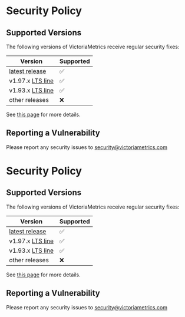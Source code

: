 # Security Policy

## Supported Versions

The following versions of VictoriaMetrics receive regular security fixes:

| Version | Supported          |
|---------|--------------------|
| [latest release](https://docs.victoriametrics.com/changelog/) | :white_check_mark: |
| v1.97.x [LTS line](https://docs.victoriametrics.com/lts-releases/) | :white_check_mark: |
| v1.93.x [LTS line](https://docs.victoriametrics.com/lts-releases/) | :white_check_mark: |
| other releases  | :x:                |

See [this page](https://victoriametrics.com/security/) for more details.

## Reporting a Vulnerability

Please report any security issues to security@victoriametrics.com

# Security Policy

## Supported Versions

The following versions of VictoriaMetrics receive regular security fixes:

| Version | Supported          |
|---------|--------------------|
| [latest release](https://docs.victoriametrics.com/changelog/) | :white_check_mark: |
| v1.97.x [LTS line](https://docs.victoriametrics.com/lts-releases/) | :white_check_mark: |
| v1.93.x [LTS line](https://docs.victoriametrics.com/lts-releases/) | :white_check_mark: |
| other releases  | :x:                |

See [this page](https://victoriametrics.com/security/) for more details.

## Reporting a Vulnerability

Please report any security issues to security@victoriametrics.com
